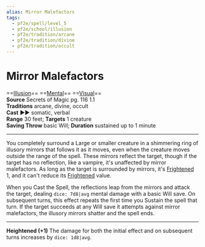 ```yaml
---
alias: Mirror Malefactors
tags:
  - pf2e/spell/level_5
  - pf2e/school/illusion
  - pf2e/tradition/arcane
  - pf2e/tradition/divine
  - pf2e/tradition/occult
---
```


# Mirror Malefactors

==[Illusion](Illusion.md)== ==[Mental](Mental.md)== ==[Visual](Visual.md)==  
__Source__ Secrets of Magic pg. 116 1.1  
**Traditions** arcane, divine, occult  
**Cast** ►► somatic, verbal  
**Range** 30 feet; **Targets** 1 creature  
**Saving Throw** basic Will; **Duration** sustained up to 1 minute

---

You completely surround a Large or smaller creature in a shimmering ring of illusory mirrors that follows it as it moves, even when the creature moves outside the range of the spell. These mirrors reflect the target, though if the target has no reflection, like a vampire, it's unaffected by mirror malefactors. As long as the target is surrounded by mirrors, it's [Frightened](Frightened.md) 1, and it can't reduce its [Frightened](Frightened.md) value.

When you Cast the Spell, the reflections leap from the mirrors and attack the target, dealing `dice: 7d8|avg` mental damage with a basic Will save. On subsequent turns, this effect repeats the first time you Sustain the spell that turn. If the target succeeds at any Will save it attempts against mirror malefactors, the illusory mirrors shatter and the spell ends.

<hr>

**Heightened (+1)** The damage for both the initial effect and on subsequent turns increases by `dice: 1d8|avg`.
